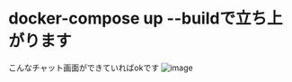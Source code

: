 # docker-compose up --buildで立ち上がります
こんなチャット画面ができていればokです
![image](https://github.com/arietis-blue/role_plai/assets/105206751/0ab55513-0afc-4fac-b009-943373df9e45)
